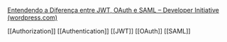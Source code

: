 [Entendendo a Diferença entre JWT, OAuth e SAML – Developer Initiative (wordpress.com)](https://deviniciative.wordpress.com/2023/05/30/entendendo-a-diferenca-entre-jwt-oauth-e-saml/?utm_campaign=entendendo-a-diferenca-entre-jwt-oauth-e-saml&utm_medium=social_link&utm_source=missinglettr-linkedin)


[[Authorization]]
[[Authentication]]
[[JWT]]
[[OAuth]]
[[SAML]]